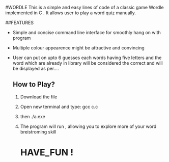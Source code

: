#WORDLE
This is a simple and easy lines of code of a classic game Wordle implemented in C . It allows user to play a word quiz manually.

##FEATURES
* Simple and concise command line interface for smoothly hang on with program
* Multiple colour appearence might be attractive and convincing
* User can put on upto 6 guesses each words having five letters and the word which are already in library will be considered the correct and will be displayed as per....

  ## How to Play?
  1) Download the file
  2) Open new terminal and type:
      gcc c.c
  3) then ./a.exe
  4) The program will run , allowing you to explore more of your word breistroming skill

      # HAVE_FUN !
